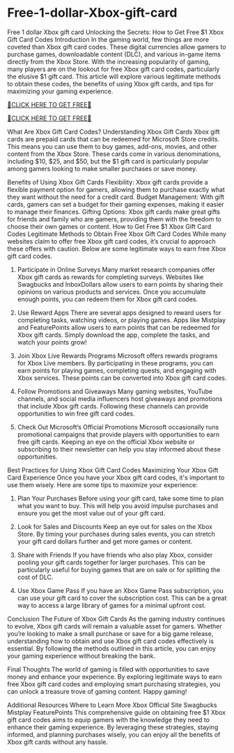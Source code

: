 # Free-1-dollar-Xbox-gift-card
Free 1 dollar Xbox gift card
Unlocking the Secrets: How to Get Free $1 Xbox Gift Card Codes
Introduction
In the gaming world, few things are more coveted than Xbox gift card codes. These digital currencies allow gamers to purchase games, downloadable content (DLC), and various in-game items directly from the Xbox Store. With the increasing popularity of gaming, many players are on the lookout for free Xbox gift card codes, particularly the elusive $1 gift card. This article will explore various legitimate methods to obtain these codes, the benefits of using Xbox gift cards, and tips for maximizing your gaming experience.


[🔴CLICK HERE TO GET FREE🔴](https://tinyurl.com/24jbject)

[🔴CLICK HERE TO GET FREE🔴](https://tinyurl.com/24jbject)


What Are Xbox Gift Card Codes?
Understanding Xbox Gift Cards
Xbox gift cards are prepaid cards that can be redeemed for Microsoft Store credits. This means you can use them to buy games, add-ons, movies, and other content from the Xbox Store. These cards come in various denominations, including $10, $25, and $50, but the $1 gift card is particularly popular among gamers looking to make smaller purchases or save money.

Benefits of Using Xbox Gift Cards
Flexibility: Xbox gift cards provide a flexible payment option for gamers, allowing them to purchase exactly what they want without the need for a credit card.
Budget Management: With gift cards, gamers can set a budget for their gaming expenses, making it easier to manage their finances.
Gifting Options: Xbox gift cards make great gifts for friends and family who are gamers, providing them with the freedom to choose their own games or content.
How to Get Free $1 Xbox Gift Card Codes
Legitimate Methods to Obtain Free Xbox Gift Card Codes
While many websites claim to offer free Xbox gift card codes, it’s crucial to approach these offers with caution. Below are some legitimate ways to earn free Xbox gift card codes.

1. Participate in Online Surveys
Many market research companies offer Xbox gift cards as rewards for completing surveys. Websites like Swagbucks and InboxDollars allow users to earn points by sharing their opinions on various products and services. Once you accumulate enough points, you can redeem them for Xbox gift card codes.

2. Use Reward Apps
There are several apps designed to reward users for completing tasks, watching videos, or playing games. Apps like Mistplay and FeaturePoints allow users to earn points that can be redeemed for Xbox gift cards. Simply download the app, complete the tasks, and watch your points grow!

3. Join Xbox Live Rewards Programs
Microsoft offers rewards programs for Xbox Live members. By participating in these programs, you can earn points for playing games, completing quests, and engaging with Xbox services. These points can be converted into Xbox gift card codes.

4. Follow Promotions and Giveaways
Many gaming websites, YouTube channels, and social media influencers host giveaways and promotions that include Xbox gift cards. Following these channels can provide opportunities to win free gift card codes.

5. Check Out Microsoft’s Official Promotions
Microsoft occasionally runs promotional campaigns that provide players with opportunities to earn free gift cards. Keeping an eye on the official Xbox website or subscribing to their newsletter can help you stay informed about these opportunities.

Best Practices for Using Xbox Gift Card Codes
Maximizing Your Xbox Gift Card Experience
Once you have your Xbox gift card codes, it's important to use them wisely. Here are some tips to maximize your experience:

1. Plan Your Purchases
Before using your gift card, take some time to plan what you want to buy. This will help you avoid impulse purchases and ensure you get the most value out of your gift card.

2. Look for Sales and Discounts
Keep an eye out for sales on the Xbox Store. By timing your purchases during sales events, you can stretch your gift card dollars further and get more games or content.

3. Share with Friends
If you have friends who also play Xbox, consider pooling your gift cards together for larger purchases. This can be particularly useful for buying games that are on sale or for splitting the cost of DLC.

4. Use Xbox Game Pass
If you have an Xbox Game Pass subscription, you can use your gift card to cover the subscription cost. This can be a great way to access a large library of games for a minimal upfront cost.

Conclusion
The Future of Xbox Gift Cards
As the gaming industry continues to evolve, Xbox gift cards will remain a valuable asset for gamers. Whether you’re looking to make a small purchase or save for a big game release, understanding how to obtain and use Xbox gift card codes effectively is essential. By following the methods outlined in this article, you can enjoy your gaming experience without breaking the bank.

Final Thoughts
The world of gaming is filled with opportunities to save money and enhance your experience. By exploring legitimate ways to earn free Xbox gift card codes and employing smart purchasing strategies, you can unlock a treasure trove of gaming content. Happy gaming!

Additional Resources
Where to Learn More
Xbox Official Site
Swagbucks
Mistplay
FeaturePoints
This comprehensive guide on obtaining free $1 Xbox gift card codes aims to equip gamers with the knowledge they need to enhance their gaming experience. By leveraging these strategies, staying informed, and planning purchases wisely, you can enjoy all the benefits of Xbox gift cards without any hassle.
